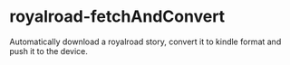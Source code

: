 # royalroad-fetchAndConvert
Automatically download a royalroad story, convert it to kindle format and push it to the device.
